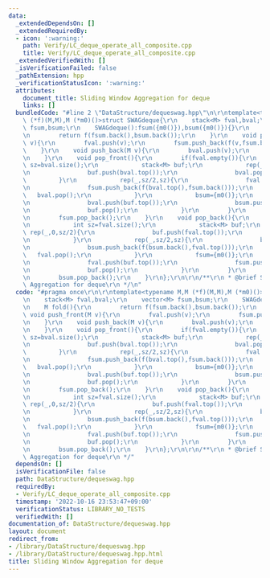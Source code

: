 ```yaml
---
data:
  _extendedDependsOn: []
  _extendedRequiredBy:
  - icon: ':warning:'
    path: Verify/LC_deque_operate_all_composite.cpp
    title: Verify/LC_deque_operate_all_composite.cpp
  _extendedVerifiedWith: []
  _isVerificationFailed: false
  _pathExtension: hpp
  _verificationStatusIcon: ':warning:'
  attributes:
    document_title: Sliding Window Aggregation for deque
    links: []
  bundledCode: "#line 2 \"DataStructure/dequeswag.hpp\"\n\r\ntemplate<typename M,M\
    \ (*f)(M,M),M (*m0)()>struct SWAGdeque{\r\n    stack<M> fval,bval;\r\n    vector<M>\
    \ fsum,bsum;\r\n    SWAGdeque():fsum({m0()}),bsum({m0()}){}\r\n    M fold(){\r\
    \n        return f(fsum.back(),bsum.back());\r\n    }\r\n    void push_front(M\
    \ v){\r\n        fval.push(v);\r\n        fsum.push_back(f(v,fsum.back()));\r\n\
    \    }\r\n    void push_back(M v){\r\n        bval.push(v);\r\n        bsum.push_back(f(bsum.back(),v));\r\
    \n    }\r\n    void pop_front(){\r\n        if(fval.empty()){\r\n            int\
    \ sz=bval.size();\r\n            stack<M> buf;\r\n            rep(_,0,sz/2){\r\
    \n                buf.push(bval.top());\r\n                bval.pop();\r\n   \
    \         }\r\n            rep(_,sz/2,sz){\r\n                fval.push(bval.top());\r\
    \n                fsum.push_back(f(bval.top(),fsum.back()));\r\n             \
    \   bval.pop();\r\n            }\r\n            bsum={m0()};\r\n            while(!buf.empty()){\r\
    \n                bval.push(buf.top());\r\n                bsum.push_back(f(bsum.back(),buf.top()));\r\
    \n                buf.pop();\r\n            }\r\n        }\r\n        fval.pop();\r\
    \n        fsum.pop_back();\r\n    }\r\n    void pop_back(){\r\n        if(bval.empty()){\r\
    \n            int sz=fval.size();\r\n            stack<M> buf;\r\n           \
    \ rep(_,0,sz/2){\r\n                buf.push(fval.top());\r\n                fval.pop();\r\
    \n            }\r\n            rep(_,sz/2,sz){\r\n                bval.push(fval.top());\r\
    \n                bsum.push_back(f(bsum.back(),fval.top()));\r\n             \
    \   fval.pop();\r\n            }\r\n            fsum={m0()};\r\n            while(!buf.empty()){\r\
    \n                fval.push(buf.top());\r\n                fsum.push_back(f(buf.top(),fsum.back()));\r\
    \n                buf.pop();\r\n            }\r\n        }\r\n        bval.pop();\r\
    \n        bsum.pop_back();\r\n    }\r\n};\r\n\r\n/**\r\n * @brief Sliding Window\
    \ Aggregation for deque\r\n */\n"
  code: "#pragma once\r\n\r\ntemplate<typename M,M (*f)(M,M),M (*m0)()>struct SWAGdeque{\r\
    \n    stack<M> fval,bval;\r\n    vector<M> fsum,bsum;\r\n    SWAGdeque():fsum({m0()}),bsum({m0()}){}\r\
    \n    M fold(){\r\n        return f(fsum.back(),bsum.back());\r\n    }\r\n   \
    \ void push_front(M v){\r\n        fval.push(v);\r\n        fsum.push_back(f(v,fsum.back()));\r\
    \n    }\r\n    void push_back(M v){\r\n        bval.push(v);\r\n        bsum.push_back(f(bsum.back(),v));\r\
    \n    }\r\n    void pop_front(){\r\n        if(fval.empty()){\r\n            int\
    \ sz=bval.size();\r\n            stack<M> buf;\r\n            rep(_,0,sz/2){\r\
    \n                buf.push(bval.top());\r\n                bval.pop();\r\n   \
    \         }\r\n            rep(_,sz/2,sz){\r\n                fval.push(bval.top());\r\
    \n                fsum.push_back(f(bval.top(),fsum.back()));\r\n             \
    \   bval.pop();\r\n            }\r\n            bsum={m0()};\r\n            while(!buf.empty()){\r\
    \n                bval.push(buf.top());\r\n                bsum.push_back(f(bsum.back(),buf.top()));\r\
    \n                buf.pop();\r\n            }\r\n        }\r\n        fval.pop();\r\
    \n        fsum.pop_back();\r\n    }\r\n    void pop_back(){\r\n        if(bval.empty()){\r\
    \n            int sz=fval.size();\r\n            stack<M> buf;\r\n           \
    \ rep(_,0,sz/2){\r\n                buf.push(fval.top());\r\n                fval.pop();\r\
    \n            }\r\n            rep(_,sz/2,sz){\r\n                bval.push(fval.top());\r\
    \n                bsum.push_back(f(bsum.back(),fval.top()));\r\n             \
    \   fval.pop();\r\n            }\r\n            fsum={m0()};\r\n            while(!buf.empty()){\r\
    \n                fval.push(buf.top());\r\n                fsum.push_back(f(buf.top(),fsum.back()));\r\
    \n                buf.pop();\r\n            }\r\n        }\r\n        bval.pop();\r\
    \n        bsum.pop_back();\r\n    }\r\n};\r\n\r\n/**\r\n * @brief Sliding Window\
    \ Aggregation for deque\r\n */"
  dependsOn: []
  isVerificationFile: false
  path: DataStructure/dequeswag.hpp
  requiredBy:
  - Verify/LC_deque_operate_all_composite.cpp
  timestamp: '2022-10-16 23:53:47+09:00'
  verificationStatus: LIBRARY_NO_TESTS
  verifiedWith: []
documentation_of: DataStructure/dequeswag.hpp
layout: document
redirect_from:
- /library/DataStructure/dequeswag.hpp
- /library/DataStructure/dequeswag.hpp.html
title: Sliding Window Aggregation for deque
---
```

